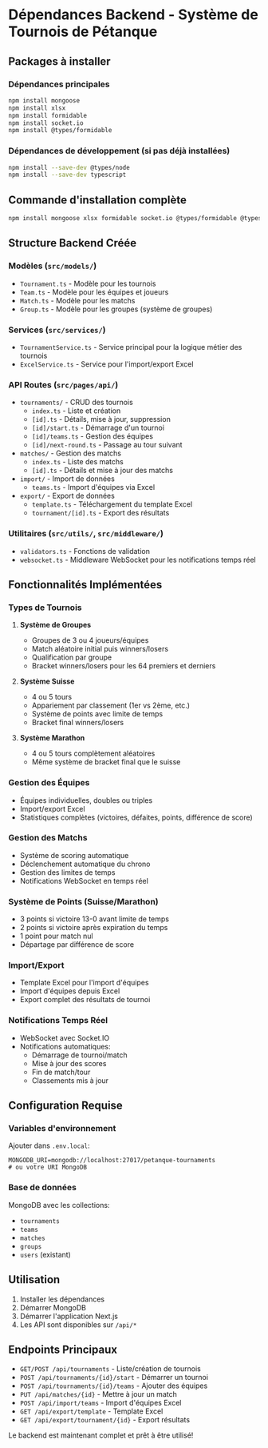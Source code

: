 # Dépendances Backend - Système de Tournois de Pétanque

## Packages à installer

### Dépendances principales
```bash
npm install mongoose
npm install xlsx
npm install formidable
npm install socket.io
npm install @types/formidable
```

### Dépendances de développement (si pas déjà installées)
```bash
npm install --save-dev @types/node
npm install --save-dev typescript
```

## Commande d'installation complète
```bash
npm install mongoose xlsx formidable socket.io @types/formidable @types/node
```

## Structure Backend Créée

### Modèles (`src/models/`)
- `Tournament.ts` - Modèle pour les tournois
- `Team.ts` - Modèle pour les équipes et joueurs
- `Match.ts` - Modèle pour les matchs
- `Group.ts` - Modèle pour les groupes (système de groupes)

### Services (`src/services/`)
- `TournamentService.ts` - Service principal pour la logique métier des tournois
- `ExcelService.ts` - Service pour l'import/export Excel

### API Routes (`src/pages/api/`)
- `tournaments/` - CRUD des tournois
  - `index.ts` - Liste et création
  - `[id].ts` - Détails, mise à jour, suppression
  - `[id]/start.ts` - Démarrage d'un tournoi
  - `[id]/teams.ts` - Gestion des équipes
  - `[id]/next-round.ts` - Passage au tour suivant
- `matches/` - Gestion des matchs
  - `index.ts` - Liste des matchs
  - `[id].ts` - Détails et mise à jour des matchs
- `import/` - Import de données
  - `teams.ts` - Import d'équipes via Excel
- `export/` - Export de données
  - `template.ts` - Téléchargement du template Excel
  - `tournament/[id].ts` - Export des résultats

### Utilitaires (`src/utils/`, `src/middleware/`)
- `validators.ts` - Fonctions de validation
- `websocket.ts` - Middleware WebSocket pour les notifications temps réel

## Fonctionnalités Implémentées

### Types de Tournois
1. **Système de Groupes**
   - Groupes de 3 ou 4 joueurs/équipes
   - Match aléatoire initial puis winners/losers
   - Qualification par groupe
   - Bracket winners/losers pour les 64 premiers et derniers

2. **Système Suisse**
   - 4 ou 5 tours
   - Appariement par classement (1er vs 2ème, etc.)
   - Système de points avec limite de temps
   - Bracket final winners/losers

3. **Système Marathon**
   - 4 ou 5 tours complètement aléatoires
   - Même système de bracket final que le suisse

### Gestion des Équipes
- Équipes individuelles, doubles ou triples
- Import/export Excel
- Statistiques complètes (victoires, défaites, points, différence de score)

### Gestion des Matchs
- Système de scoring automatique
- Déclenchement automatique du chrono
- Gestion des limites de temps
- Notifications WebSocket en temps réel

### Système de Points (Suisse/Marathon)
- 3 points si victoire 13-0 avant limite de temps
- 2 points si victoire après expiration du temps
- 1 point pour match nul
- Départage par différence de score

### Import/Export
- Template Excel pour l'import d'équipes
- Import d'équipes depuis Excel
- Export complet des résultats de tournoi

### Notifications Temps Réel
- WebSocket avec Socket.IO
- Notifications automatiques:
  - Démarrage de tournoi/match
  - Mise à jour des scores
  - Fin de match/tour
  - Classements mis à jour

## Configuration Requise

### Variables d'environnement
Ajouter dans `.env.local`:
```
MONGODB_URI=mongodb://localhost:27017/petanque-tournaments
# ou votre URI MongoDB
```

### Base de données
MongoDB avec les collections:
- `tournaments`
- `teams` 
- `matches`
- `groups`
- `users` (existant)

## Utilisation

1. Installer les dépendances
2. Démarrer MongoDB
3. Démarrer l'application Next.js
4. Les API sont disponibles sur `/api/*`

## Endpoints Principaux

- `GET/POST /api/tournaments` - Liste/création de tournois
- `POST /api/tournaments/{id}/start` - Démarrer un tournoi
- `POST /api/tournaments/{id}/teams` - Ajouter des équipes
- `PUT /api/matches/{id}` - Mettre à jour un match
- `POST /api/import/teams` - Import d'équipes Excel
- `GET /api/export/template` - Template Excel
- `GET /api/export/tournament/{id}` - Export résultats

Le backend est maintenant complet et prêt à être utilisé! 